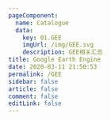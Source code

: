 ```yaml
---
pageComponent: 
  name: Catalogue
  data: 
    key: 01.GEE
    imgUrl: /img/GEE.svg
    description: GEE相关汇总
title: Google Earth Engine
date: 2020-03-11 21:50:53
permalink: /GEE
sidebar: false
article: false
comment: false
editLink: false
---
```

